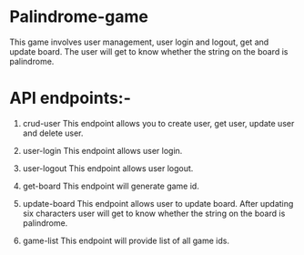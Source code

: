 # Palindrome-game

This game involves user management, user login and logout, get and update board. The user will get to know whether the string on the board is palindrome.

# API endpoints:-
1. crud-user
   This endpoint allows you to create user, get user, update user and delete user.
   
2. user-login
   This endpoint allows user login.
   
3. user-logout
   This endpoint allows user logout.
   
4. get-board
   This endpoint will generate game id.
   
5. update-board
   This endpoint allows user to update board. After updating six characters user will get to know whether the string on the board is palindrome.
    
6. game-list
   This endpoint will provide list of all game ids.
